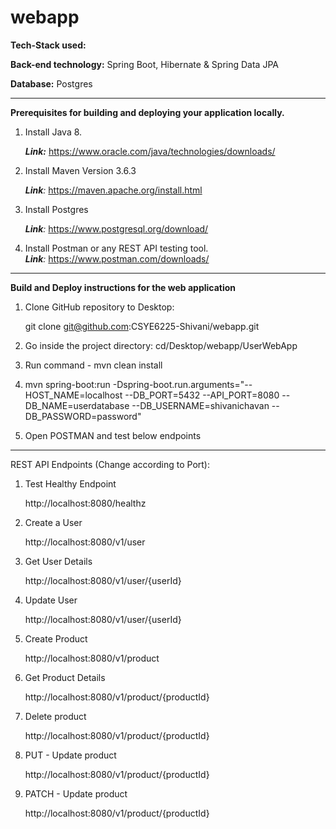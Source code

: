 # webapp

**Tech-Stack used:**

**Back-end technology:** Spring Boot, Hibernate & Spring Data JPA

**Database:** Postgres

---------------------------------------------------------------

**Prerequisites for building and deploying your application locally.**

1. Install Java 8. 
   
   ***Link:*** https://www.oracle.com/java/technologies/downloads/

2. Install Maven Version 3.6.3
   
   ***Link**:* https://maven.apache.org/install.html

3. Install Postgres
   
   ***Link**:* https://www.postgresql.org/download/ 

4. Install Postman or any REST API testing tool.   
  ***Link**:* https://www.postman.com/downloads/

-------
**Build and Deploy instructions for the web application**
1. Clone GitHub repository to Desktop:

   git clone git@github.com:CSYE6225-Shivani/webapp.git


2. Go inside the project directory:
   cd/Desktop/webapp/UserWebApp


3. Run command - mvn clean install

   
4. mvn spring-boot:run -Dspring-boot.run.arguments="--HOST_NAME=localhost --DB_PORT=5432 --API_PORT=8080 --DB_NAME=userdatabase  --DB_USERNAME=shivanichavan --DB_PASSWORD=password"


5. Open POSTMAN and test below endpoints

-------------
REST API Endpoints (Change according to Port):
1. Test Healthy Endpoint

   http://localhost:8080/healthz


2. Create a User

   http://localhost:8080/v1/user


3. Get User Details

   http://localhost:8080/v1/user/{userId}


4. Update User

   http://localhost:8080/v1/user/{userId}


5. Create Product

   http://localhost:8080/v1/product


6. Get Product Details

   http://localhost:8080/v1/product/{productId}


7. Delete product

   http://localhost:8080/v1/product/{productId}


8. PUT - Update product

   http://localhost:8080/v1/product/{productId}


9. PATCH - Update product

   http://localhost:8080/v1/product/{productId}